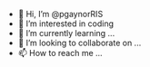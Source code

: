- 👋 Hi, I’m @pgaynorRIS
- 👀 I’m interested in coding
- 🌱 I’m currently learning ...
- 💞️ I’m looking to collaborate on ...
- 📫 How to reach me ...

<!---
pgaynorRIS/pgaynorRIS is a ✨ special ✨ repository because its `README.md` (this file) appears on your GitHub profile.
You can click the Preview link to take a look at your changes.
--->
